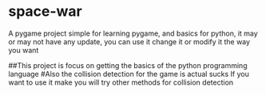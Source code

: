 # space-war
A pygame project simple for learning pygame, and basics for python, it may or may not have any update, you can use it change it or modify it the way you want


##This project is focus on getting the basics of the python programming language
#Also the collision detection for the game is actual sucks
If you want to use it make you will try other methods for collision detection
